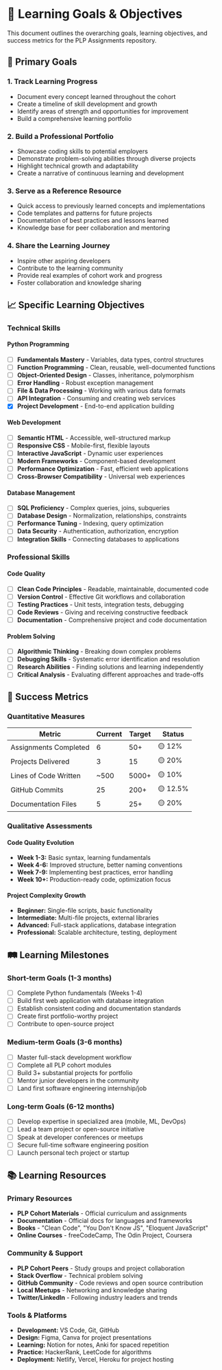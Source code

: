 # 🎯 Learning Goals & Objectives

This document outlines the overarching goals, learning objectives, and success metrics for the PLP Assignments repository.

## 🌟 Primary Goals

### 1. **Track Learning Progress**
- Document every concept learned throughout the cohort
- Create a timeline of skill development and growth
- Identify areas of strength and opportunities for improvement
- Build a comprehensive learning portfolio

### 2. **Build a Professional Portfolio** 
- Showcase coding skills to potential employers
- Demonstrate problem-solving abilities through diverse projects
- Highlight technical growth and adaptability
- Create a narrative of continuous learning and development

### 3. **Serve as a Reference Resource**
- Quick access to previously learned concepts and implementations
- Code templates and patterns for future projects
- Documentation of best practices and lessons learned
- Knowledge base for peer collaboration and mentoring

### 4. **Share the Learning Journey**
- Inspire other aspiring developers
- Contribute to the learning community
- Provide real examples of cohort work and progress
- Foster collaboration and knowledge sharing

## 📈 Specific Learning Objectives

### Technical Skills

#### Python Programming
- [ ] **Fundamentals Mastery** - Variables, data types, control structures
- [ ] **Function Programming** - Clean, reusable, well-documented functions  
- [ ] **Object-Oriented Design** - Classes, inheritance, polymorphism
- [ ] **Error Handling** - Robust exception management
- [ ] **File & Data Processing** - Working with various data formats
- [ ] **API Integration** - Consuming and creating web services
- [x] **Project Development** - End-to-end application building

#### Web Development
- [ ] **Semantic HTML** - Accessible, well-structured markup
- [ ] **Responsive CSS** - Mobile-first, flexible layouts
- [ ] **Interactive JavaScript** - Dynamic user experiences
- [ ] **Modern Frameworks** - Component-based development
- [ ] **Performance Optimization** - Fast, efficient web applications
- [ ] **Cross-Browser Compatibility** - Universal web experiences

#### Database Management
- [ ] **SQL Proficiency** - Complex queries, joins, subqueries
- [ ] **Database Design** - Normalization, relationships, constraints
- [ ] **Performance Tuning** - Indexing, query optimization
- [ ] **Data Security** - Authentication, authorization, encryption
- [ ] **Integration Skills** - Connecting databases to applications

### Professional Skills

#### Code Quality
- [ ] **Clean Code Principles** - Readable, maintainable, documented code
- [ ] **Version Control** - Effective Git workflows and collaboration
- [ ] **Testing Practices** - Unit tests, integration tests, debugging
- [ ] **Code Reviews** - Giving and receiving constructive feedback
- [ ] **Documentation** - Comprehensive project and code documentation

#### Problem Solving
- [ ] **Algorithmic Thinking** - Breaking down complex problems
- [ ] **Debugging Skills** - Systematic error identification and resolution
- [ ] **Research Abilities** - Finding solutions and learning independently
- [ ] **Critical Analysis** - Evaluating different approaches and trade-offs

## 🎯 Success Metrics

### Quantitative Measures

| Metric | Current | Target | Status |
|--------|---------|--------|---------|
| Assignments Completed | 6 | 50+ | 🟡 12% |
| Projects Delivered | 3 | 15 | 🟡 20% |
| Lines of Code Written | ~500 | 5000+ | 🟡 10% |
| GitHub Commits | 25 | 200+ | 🟡 12.5% |
| Documentation Files | 5 | 25+ | 🟡 20% |

### Qualitative Assessments

#### Code Quality Evolution
- **Week 1-3:** Basic syntax, learning fundamentals
- **Week 4-6:** Improved structure, better naming conventions
- **Week 7-9:** Implementing best practices, error handling
- **Week 10+:** Production-ready code, optimization focus

#### Project Complexity Growth
- **Beginner:** Single-file scripts, basic functionality
- **Intermediate:** Multi-file projects, external libraries
- **Advanced:** Full-stack applications, database integration
- **Professional:** Scalable architecture, testing, deployment

## 🛤️ Learning Milestones

### Short-term Goals (1-3 months)
- [ ] Complete Python fundamentals (Weeks 1-4)
- [ ] Build first web application with database integration
- [ ] Establish consistent coding and documentation standards
- [ ] Create first portfolio-worthy project
- [ ] Contribute to open-source project

### Medium-term Goals (3-6 months)
- [ ] Master full-stack development workflow
- [ ] Complete all PLP cohort modules
- [ ] Build 3+ substantial projects for portfolio
- [ ] Mentor junior developers in the community
- [ ] Land first software engineering internship/job

### Long-term Goals (6-12 months)
- [ ] Develop expertise in specialized area (mobile, ML, DevOps)
- [ ] Lead a team project or open-source initiative
- [ ] Speak at developer conferences or meetups
- [ ] Secure full-time software engineering position
- [ ] Launch personal tech project or startup

## 📚 Learning Resources

### Primary Resources
- **PLP Cohort Materials** - Official curriculum and assignments
- **Documentation** - Official docs for languages and frameworks
- **Books** - "Clean Code", "You Don't Know JS", "Eloquent JavaScript"
- **Online Courses** - freeCodeCamp, The Odin Project, Coursera

### Community & Support
- **PLP Cohort Peers** - Study groups and project collaboration
- **Stack Overflow** - Technical problem solving
- **GitHub Community** - Code reviews and open source contribution
- **Local Meetups** - Networking and knowledge sharing
- **Twitter/LinkedIn** - Following industry leaders and trends

### Tools & Platforms
- **Development:** VS Code, Git, GitHub
- **Design:** Figma, Canva for project presentations
- **Learning:** Notion for notes, Anki for spaced repetition
- **Practice:** HackerRank, LeetCode for algorithms
- **Deployment:** Netlify, Vercel, Heroku for project hosting

